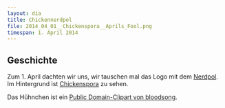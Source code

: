 ```yaml
---
layout: dia
title: Chickennerdpol
file: 2014_04_01__Chickenspora__Aprils_Fool.png
timespan: 1. April 2014
---
```


## Geschichte

Zum 1. April dachten wir uns, wir tauschen mal das Logo mit dem [Nerdpol](https://nerdpol.ch). Im Hintergrund ist [Chickenspora](/dia/2014-04-01-chickenspora.html) zu sehen.

Das Hühnchen ist ein [Public Domain-Clipart von bloodsong](http://openclipart.org/detail/26012/chicken-roundcartoon-by-bloodsong).
